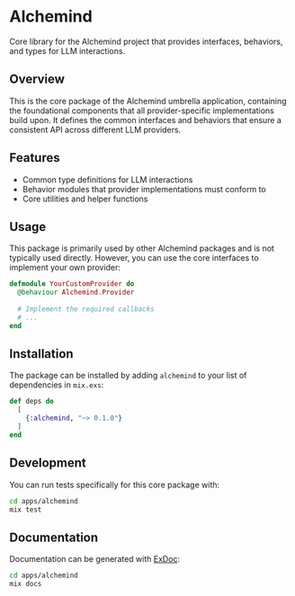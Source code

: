 # Alchemind

Core library for the Alchemind project that provides interfaces, behaviors, and types for LLM interactions.

## Overview

This is the core package of the Alchemind umbrella application, containing the foundational components that all provider-specific implementations build upon. It defines the common interfaces and behaviors that ensure a consistent API across different LLM providers.

## Features

- Common type definitions for LLM interactions
- Behavior modules that provider implementations must conform to
- Core utilities and helper functions

## Usage

This package is primarily used by other Alchemind packages and is not typically used directly. However, you can use the core interfaces to implement your own provider:

```elixir
defmodule YourCustomProvider do
  @behaviour Alchemind.Provider
  
  # Implement the required callbacks
  # ...
end
```

## Installation

The package can be installed by adding `alchemind` to your list of dependencies in `mix.exs`:

```elixir
def deps do
  [
    {:alchemind, "~> 0.1.0"}
  ]
end
```

## Development

You can run tests specifically for this core package with:

```bash
cd apps/alchemind
mix test
```

## Documentation

Documentation can be generated with [ExDoc](https://github.com/elixir-lang/ex_doc):

```bash
cd apps/alchemind
mix docs
``` 
